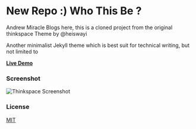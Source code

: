 # New Repo :) Who This Be ?


Andrew Miracle Blogs here, this is a cloned project from the original thinkspace Theme by @heiswayi

Another minimalist Jekyll theme which is best suit for technical writing, but not limited to

[**Live Demo**](http://heiswayi.github.io/thinkspace/)

### Screenshot

![Thinkspace Screenshot](http://i.imgur.com/IMQDB9e.png)

### License

[MIT](LICENSE.md)


